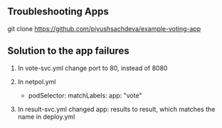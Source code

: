 ## Troubleshooting Apps

git clone https://github.com/piyushsachdeva/example-voting-app

## Solution to the app failures

1. In vote-svc.yml
change port to 80, instead of 8080

2. In netpol.yml
    - podSelector:
        matchLabels:
          app: "vote"

3. In result-svc.yml
changed     app: results
to result, which matches the name in deploy.yml